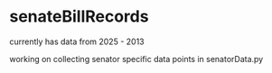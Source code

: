 # senateBillRecords

currently has data from 2025 - 2013

working on collecting senator specific data points in senatorData.py
